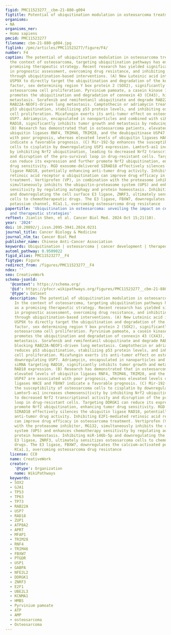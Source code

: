 ```yaml
---
figid: PMC11523277__cbm-21-880-g004
figtitle: Potential of ubiquitination modulation in osteosarcoma treatment
organisms:
- NA
organisms_ner:
- Homo sapiens
pmcid: PMC11523277
filename: cbm-21-880-g004.jpg
figlink: /pmc/articles/PMC11523277/figure/F4/
number: F4
caption: The potential of ubiquitination modulation in osteosarcoma treatment. In
  the context of osteosarcoma, targeting ubiquitination pathways has emerged as a
  promising therapeutic strategy. Recent research has yielded significant advancements
  in prognostic assessment, overcoming drug resistance, and inhibiting tumor development
  through ubiquitination-based interventions. (A) New Luteinic acid interacts with
  USP9X to directly target the ubiquitination and degradation of the key transcription
  factor, sex determining region Y box protein 2 (SOX2), significantly inhibiting
  osteosarcoma cell proliferation. Pyrvinium pamoate, a casein kinase 1 (CK1α) activator,
  promotes the ubiquitination and degradation of connexin 43 (CX43), hindering osteosarcoma
  metastasis. Sorafenib and remifentanil ubiquitinate and degrade RAB22A-NEOF1, blocking
  RAB22A-NEOF1-driven lung metastasis. Camptothecin or adriamycin treatment reduces
  p53 ubiquitination, stabilizing p53 protein levels, and inhibiting osteosarcoma
  cell proliferation. Micafungin exerts its anti-tumor effect on osteosarcoma by downregulating
  USP7. Adriamycin, encapsulated in nanoparticles and combined with siRNA targeting
  RAD18, significantly inhibits tumor growth and metastasis by reducing RAD18 expression.
  (B) Research has demonstrated that in osteosarcoma patients, elevated levels of
  ubiquitin ligases RNF4, TRIM46, TRIM28, and the deubiquitinase USP47 are associated
  with poor prognosis, whereas elevated levels of ubiquitin ligases HACE and FBXW7
  indicate a favorable prognosis. (C) Mir-192-5p enhances the susceptibility of osteosarcoma
  cells to cisplatin by downregulating USP1 expression. Lamtor5-as1 increases chemosensitivity
  by inhibiting Nrf2 ubiquitination, leading to decreased Nrf2 transcriptional activity
  and disruption of the pro-survival loop in drug-resistant cells. Targeting DDRGK1
  can reduce its expression and further promote Nrf2 ubiquitination, enhancing tumor
  drug sensitivity. RGD exosome-delivered SIRAD18 effectively silences the ubiquitin
  ligase RAD18, potentially enhancing anti-tumor drug activity. Inhibiting E2F1-mediated
  retinoic acid receptor α ubiquitination can improve drug efficacy in osteosarcoma
  treatment. Vertiprofen (VP), in combination with the proteasome inhibitor, MG132,
  simultaneously inhibits the ubiquitin-proteasome system (UPS) and enhances chemotherapy
  sensitivity by regulating autophagy and protein homeostasis. Inhibiting miR-146b-5p
  and downregulating the cell surface E3 ligase, ZNRF3, ultimately sensitizes osteosarcoma
  cells to chemotherapeutic drugs. The E3 ligase, FBXW7, downregulates the calcium-activated
  potassium channel, KCa1.1, overcoming osteosarcoma drug resistance
papertitle: 'Ubiquitination in osteosarcoma: unveiling the impact on cell biology
  and therapeutic strategies'
reftext: Jianlin Shen, et al. Cancer Biol Med. 2024 Oct 15;21(10).
year: '2024'
doi: 10.20892/j.issn.2095-3941.2024.0231
journal_title: Cancer Biology & Medicine
journal_nlm_ta: Cancer Biol Med
publisher_name: Chinese Anti-Cancer Association
keywords: Ubiquitination | osteosarcoma | cancer development | therapeutic target
automl_pathway: 0.9509022
figid_alias: PMC11523277__F4
figtype: Figure
redirect_from: /figures/PMC11523277__F4
ndex: ''
seo: CreativeWork
schema-jsonld:
  '@context': https://schema.org/
  '@id': https://pfocr.wikipathways.org/figures/PMC11523277__cbm-21-880-g004.html
  '@type': Dataset
  description: The potential of ubiquitination modulation in osteosarcoma treatment.
    In the context of osteosarcoma, targeting ubiquitination pathways has emerged
    as a promising therapeutic strategy. Recent research has yielded significant advancements
    in prognostic assessment, overcoming drug resistance, and inhibiting tumor development
    through ubiquitination-based interventions. (A) New Luteinic acid interacts with
    USP9X to directly target the ubiquitination and degradation of the key transcription
    factor, sex determining region Y box protein 2 (SOX2), significantly inhibiting
    osteosarcoma cell proliferation. Pyrvinium pamoate, a casein kinase 1 (CK1α) activator,
    promotes the ubiquitination and degradation of connexin 43 (CX43), hindering osteosarcoma
    metastasis. Sorafenib and remifentanil ubiquitinate and degrade RAB22A-NEOF1,
    blocking RAB22A-NEOF1-driven lung metastasis. Camptothecin or adriamycin treatment
    reduces p53 ubiquitination, stabilizing p53 protein levels, and inhibiting osteosarcoma
    cell proliferation. Micafungin exerts its anti-tumor effect on osteosarcoma by
    downregulating USP7. Adriamycin, encapsulated in nanoparticles and combined with
    siRNA targeting RAD18, significantly inhibits tumor growth and metastasis by reducing
    RAD18 expression. (B) Research has demonstrated that in osteosarcoma patients,
    elevated levels of ubiquitin ligases RNF4, TRIM46, TRIM28, and the deubiquitinase
    USP47 are associated with poor prognosis, whereas elevated levels of ubiquitin
    ligases HACE and FBXW7 indicate a favorable prognosis. (C) Mir-192-5p enhances
    the susceptibility of osteosarcoma cells to cisplatin by downregulating USP1 expression.
    Lamtor5-as1 increases chemosensitivity by inhibiting Nrf2 ubiquitination, leading
    to decreased Nrf2 transcriptional activity and disruption of the pro-survival
    loop in drug-resistant cells. Targeting DDRGK1 can reduce its expression and further
    promote Nrf2 ubiquitination, enhancing tumor drug sensitivity. RGD exosome-delivered
    SIRAD18 effectively silences the ubiquitin ligase RAD18, potentially enhancing
    anti-tumor drug activity. Inhibiting E2F1-mediated retinoic acid receptor α ubiquitination
    can improve drug efficacy in osteosarcoma treatment. Vertiprofen (VP), in combination
    with the proteasome inhibitor, MG132, simultaneously inhibits the ubiquitin-proteasome
    system (UPS) and enhances chemotherapy sensitivity by regulating autophagy and
    protein homeostasis. Inhibiting miR-146b-5p and downregulating the cell surface
    E3 ligase, ZNRF3, ultimately sensitizes osteosarcoma cells to chemotherapeutic
    drugs. The E3 ligase, FBXW7, downregulates the calcium-activated potassium channel,
    KCa1.1, overcoming osteosarcoma drug resistance
  license: CC0
  name: CreativeWork
  creator:
    '@type': Organization
    name: WikiPathways
  keywords:
  - SOX2
  - GJA1
  - TP53
  - TP63
  - TP73
  - RAB22A
  - USP7
  - RAD18
  - ZUP1
  - ATP8A2
  - APRT
  - MFAP1
  - TRIM28
  - RNF4
  - TRIM46
  - FBXW7
  - PTGDR
  - USP1
  - GABPA
  - NFE2L2
  - DDRGK1
  - ZNRF3
  - E2F1
  - UBE2L3
  - KCNMA1
  - HMBS
  - Pyrvinium pamoate
  - ATP
  - AMP
  - osteosarcoma
  - Osteosarcoma
---
```

